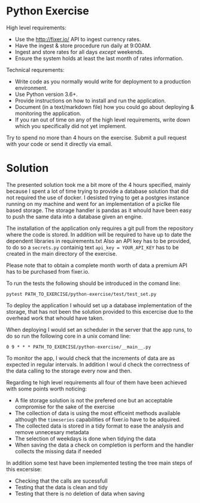 # Python Exercise

High level requirements:

- Use the http://fixer.io/ API to ingest currency rates.
- Have the ingest & store procedure run daily at 9:00AM.
- Ingest and store rates for all days *except* weekends.
- Ensure the system holds at least the last month of rates information.

Technical requrements:

- Write code as you normally would write for deployment to a production environment.
- Use Python version 3.6+.
- Provide instructions on how to install and run the application.
- Document (in a text/markdown file) how you could go about deploying & monitoring the application. 
- If you ran out of time on any of the high level requirements, write down which you specifically did not yet implement.

Try to spend no more than 4 hours on the exercise. Submit a pull request with your code or send it directly via email.

# Solution

The presented solution took me a bit more of the 4 hours specified, mainly because I spent a lot of time trying to provide a
database solution that did not required the use of docker. I desisted trying to get a postgres instance running on my machine
and went for an implementation of a piclke file based storage. The storage handler is pandas as it whould have been easy to push 
the same data into a database given an engine. 

The installation of the application only requires a git pull from the repository where the code is stored.
In addition will be required to have up to date the dependent libraries in requirements.txt
Also an API key has to be provided, to do so a `secrets.py` containig text `api_key = YOUR_API_KEY` has to be
created in the main directory of the exercise.

Please note that to obtain a complete month worth of data a premium API has to be purchased from fixer.io.

To run the tests the following should be introduced in the comand line:

`pytest PATH_TO_EXERCISE/python-exercise/test/test_set.py`
    
To deploy the application I whould set up a database implementation of the storage, that has not been the
solution provided to this excercise due to the overhead work that whould have taken.
    
When deploying I would set an scheduler in the server that the app runs, to do so run the following core in a unix comand line:

`0 9 * * * PATH_TO_EXERCISE/python-exercise/__main__.py`
    
To monitor the app, I would check that the increments of data are as expected in regular intervals. In addition I woul
d check the correctness of the data calling to the storage every now and then.

Regarding te high level requirements all four of them have been achieved with some points worth noticing:
- A file storage solution is not the prefered one but an acceptable compromise for the sake of the exercise
- The collection of data is using the most efficeint methods available although the `timeseries` capabilities of fixer.io have to be adquired.
- The collected data is stored in a tidy format to ease the analysis and remove unnecesary metadata
- The selection of weekdays is done when tidying the data
- When saving the data a check on completion is perform and the handler collects the missing data if needed

In addition some test have been implemented testing the tree main steps of this excersise:
- Checking that the calls are sucessfull
- Testing that the data is clean and tidy
- Testing that there is no deletion of data when saving



